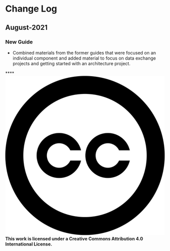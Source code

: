 # Change Log

## August-2021

### New Guide

* Combined materials from the former guides that were focused on an individual component and added material to focus on data exchange projects and getting started with an architecture project.  



\*\*\*\*![](.gitbook/assets/creative-commons.svg) **This work is licensed under a Creative Commons Attribution 4.0 International License.**



